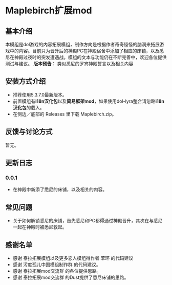 # Maplebirch扩展mod

## 基本介绍
本模组是dol游戏的内容拓展模组，制作方向是根据作者奇奇怪怪的脑洞来拓展游戏中的内容。目前只为晋升后的神殿PC在神殿宿舍中添加了相应的床铺，以及悉尼在神殿过夜时的突发遭遇战。模组的文本与功能仍在不断完善中，欢迎各位提供测试与建议。
**版本预告：** 类似悉尼的罗宾神殿誓言以及相关内容
## 安装方式介绍
+ 推荐使用5.3.7.0最新版本。<br>
+ 前置模组有**i18n汉化包**以及**简易框架mod**，如果使用dol-lyra整合请忽略**i18n汉化包**的载入。<br>
+ 在侧边／底部的 Releases 里下载 Maplebirch.zip。
## 反馈与讨论方式
暂无。
## 更新日志
  ### 0.0.1
+ 在神殿中新添了悉尼的床铺，以及相关的内容。
## 常见问题
+ 关于如何解锁悉尼的床铺，首先悉尼和PC都得通过神殿晋升，其次在与悉尼一起在神殿时被悉尼救起。
## 感谢名单
+ 感谢 泰拉拓展模组以及更多恋人模组得作者 苯环 的代码建议<br>
+ 感谢 污度孤儿中国模组制作群 的代码建议。<br>
+ 感谢 泰拉拓展mod交流群 的各位提供思路。<br>
+ 感谢 泰拉拓展mod交流群 的Dust提供了悉尼床铺的思路。<br>
